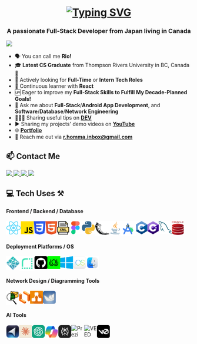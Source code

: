 <!-- INTRO -->
<h1 align="center">
  <a href="https://git.io/typing-svg">
    <img src="https://readme-typing-svg.herokuapp.com?font=Fira+Code&weight=500&size=35&duration=2000&pause=750&color=187FFF&center=true&vCenter=true&random=false&width=1000&lines=Hi+There!%F0%9F%91%8B+I'm+Ryoichi+Homma%E2%9A%BE;Your+Future+Favorite+Full-Stack+Developer%F0%9F%91%A8%F0%9F%8F%BB%E2%80%8D%F0%9F%92%BB" alt="Typing SVG" />
  </a>
</h1>

<!-- SUB INTRO -->
<h3 align="center">A passionate Full-Stack Developer from Japan living in Canada</h3>
<a href="https://visitcount.itsvg.in">
  <img src="https://visitcount.itsvg.in/api?id=Ryo-samurai6340&label=Profile%20Views&color=1&icon=5&pretty=true" />
</a>

- 🗣️ You can call me **Rio!**
- 🎓 **Latest CS Graduate** from Thompson Rivers University in BC, Canada🍁
- 💼 Actively looking for **Full-Time** or **Intern Tech Roles**
- 🌱 Continuous learner with **React**
- 🆙 Eager to improve my **Full-Stack Skills to Fulfill My Decade-Planned Goals!**
- 💬 Ask me about **Full-Stack**/**Android App Development**, and **Software**/**Database**/**Network Engineering**
- 👨🏻‍💻 Sharing useful tips on **[DEV](https://dev.to/ryoichihomma)**
- ▶️ Sharing my projects' demo videos on **[YouTube](https://www.youtube.com/@rh.project_gallery)**
- 🌐 **[Portfolio](https://ryoichihomma.me/)**
- 📧 Reach me out via **r.homma.inbox@gmail.com**

<!-- CONTACT -->
<h2>📫 Contact Me</h2>
<a href="https://www.linkedin.com/in/ryoichihomma-jp-ca/">
  <img src="https://skillicons.dev/icons?i=linkedin" width="40px">
</a>
<a href="https://dev.to/ryoichihomma">
  <img src="https://skillicons.dev/icons?i=devto" width="40px">
</a>
<a href="mailto:r.homma.inbox@gmail.com">
  <img src="https://skillicons.dev/icons?i=gmail" width="40px">
</a>
<a href="https://discord.com/users/1233363421207199827/">
  <img src="https://skillicons.dev/icons?i=discord" width="40px">
</a>

<!-- Tech -->
<h2>💻 Tech Uses ⚒️</h2>
<h4>Frontend / Backend / Database</h4>
<img alt="React" align="left" width="40px" src="https://github.com/Ryo-samurai6340/Ryo-samurai6340/blob/main/img/react.png">
<img alt="Javascript" align="left" width="35px" src="https://github.com/Ryo-samurai6340/Ryo-samurai6340/blob/main/img/js.png">
<img alt="CSS" align="left" width="32px" src="https://github.com/Ryo-samurai6340/Ryo-samurai6340/blob/main/img/css.png">
<img alt="HTML" align="left" width="32px" src="https://github.com/Ryo-samurai6340/Ryo-samurai6340/blob/main/img/html.png">
<img alt="XML" align="left" width="32px" src="https://github.com/Ryo-samurai6340/Ryo-samurai6340/blob/main/img/xml.png">
<img alt="Figma" align="left" width="35px" src="https://github.com/Ryo-samurai6340/Ryo-samurai6340/blob/main/img/figma.png">
<img alt="Python" align="left" width="35px" src="https://github.com/Ryo-samurai6340/Ryo-samurai6340/blob/main/img/python.png">
<img alt="Flask" align="left" width="40px" src="https://github.com/Ryo-samurai6340/Ryo-samurai6340/blob/main/img/flask.png">
<img alt="Java" align="left" width="31px" src="https://github.com/Ryo-samurai6340/Ryo-samurai6340/blob/main/img/java.png">
<img alt="Android Studio" align="left" width="41px" src="https://github.com/Ryo-samurai6340/Ryo-samurai6340/blob/main/img/android-studio.png">
<img alt="C" align="left" width="31px" src="https://github.com/Ryo-samurai6340/Ryo-samurai6340/blob/main/img/c.png">
<img alt="C#" align="left" width="31px" src="https://github.com/Ryo-samurai6340/Ryo-samurai6340/blob/main/img/cSharp.png">
<img alt="MySQL" align="left" width="36px" src="https://github.com/Ryo-samurai6340/Ryo-samurai6340/blob/main/img/mySQL.png">
<img alt="Oracle SQL" width="32px" src="https://github.com/Ryo-samurai6340/Ryo-samurai6340/blob/main/img/oracle.svg">

<h4>Deployment Platforms / OS</h4>
<img alt="Netlify" align="left" width="37px" src="https://github.com/Ryo-samurai6340/Ryo-samurai6340/blob/main/img/netlify.svg">
<img alt="Render" align="left" width="40px" src="https://github.com/Ryo-samurai6340/Ryo-samurai6340/blob/main/img/render2.png">
<img alt="GitHub" align="left" width="35px" src="https://github.com/Ryo-samurai6340/Ryo-samurai6340/blob/main/img/github.png">
<img alt="Zeet" align="left" width="35px" src="https://github.com/Ryo-samurai6340/Ryo-samurai6340/blob/main/img/zeet.png">
<img alt="Windows" align="left" width="35px" src="https://github.com/Ryo-samurai6340/Ryo-samurai6340/blob/main/img/windows.png">
<img alt="iOS" align="left" width="35px" src="https://github.com/Ryo-samurai6340/Ryo-samurai6340/blob/main/img/ios.png">
<img alt="macOS" width="35px" src="https://github.com/Ryo-samurai6340/Ryo-samurai6340/blob/main/img/macOS.png">

<h4>Network Design / Diagramming Tools</h4>
<img alt="cisco packet tracer" align="left" width="35px" src="https://github.com/Ryo-samurai6340/Ryo-samurai6340/blob/main/img/cisco.png">
<img alt="lucidchart" align="left" width="30px" src="https://github.com/Ryo-samurai6340/Ryo-samurai6340/blob/main/img/lucidchart.png">
<img alt="draw.io" align="left" width="35px" src="https://github.com/Ryo-samurai6340/Ryo-samurai6340/blob/main/img/draw-io.png">
<img alt="argoUML" width="35px" src="https://github.com/Ryo-samurai6340/Ryo-samurai6340/blob/main/img/argouml.png">

<h4>AI Tools</h4>
<img alt="Cursor" align="left" width="35px" src="https://github.com/Ryo-samurai6340/Ryo-samurai6340/blob/main/img/cursor.png">
<img alt="Claude" align="left" width="35px" src="https://github.com/Ryo-samurai6340/Ryo-samurai6340/blob/main/img/claude.png">
<img alt="ChatGPT" align="left" width="35px" src="https://github.com/Ryo-samurai6340/Ryo-samurai6340/blob/main/img/chatgpt.png">
<img alt="Copilot" align="left" width="37px" src="https://github.com/Ryo-samurai6340/Ryo-samurai6340/blob/main/img/copilot.png">
<img alt="Perplexity" align="left" width="35px" src="https://github.com/Ryo-samurai6340/Ryo-samurai6340/blob/main/img/perplexity.png">
<img alt="Prezi" align="left" width="35px" src="https://github.com/Ryo-samurai6340/Ryo-samurai6340/blob/main/img/prezi.png">
<img alt="VEED" align="left" width="35px" src="https://github.com/Ryo-samurai6340/Ryo-samurai6340/blob/main/img/veed.png">
<img alt="v0" width="35px" src="https://github.com/Ryo-samurai6340/Ryo-samurai6340/blob/main/img/v0.png">

<!-- STATS
<h2>📊 Stats</h2> -->

  
  
  




















  

